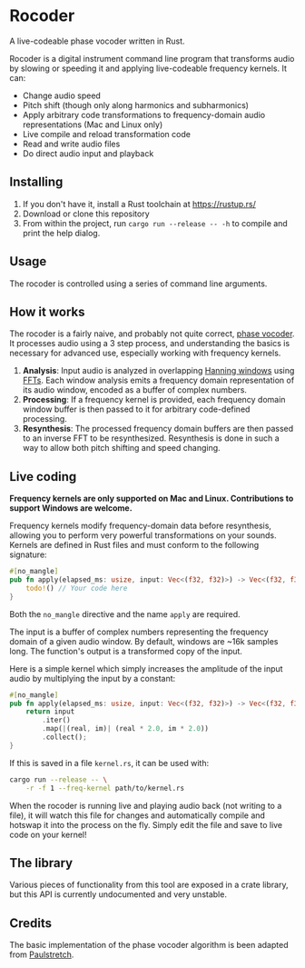 # Rocoder

A live-codeable phase vocoder written in Rust.

Rocoder is a digital instrument command line program that transforms audio by slowing or speeding it and applying live-codeable frequency kernels. It can:

- Change audio speed
- Pitch shift (though only along harmonics and subharmonics)
- Apply arbitrary code transformations to frequency-domain audio representations (Mac and Linux only)
- Live compile and reload transformation code
- Read and write audio files
- Do direct audio input and playback

## Installing

1. If you don't have it, install a Rust toolchain at https://rustup.rs/
2. Download or clone this repository
3. From within the project, run `cargo run --release -- -h` to compile and print the help dialog.

## Usage

The rocoder is controlled using a series of command line arguments.

## How it works

The rocoder is a fairly naive, and probably not quite correct, [phase vocoder](https://en.wikipedia.org/wiki/Phase_vocoder). It processes audio using a 3 step process, and understanding the basics is necessary for advanced use, especially working with frequency kernels.

1. **Analysis**: Input audio is analyzed in overlapping [Hanning windows](https://en.wikipedia.org/wiki/Hann_function) using [FFTs](https://en.wikipedia.org/wiki/Fast_Fourier_transform). Each window analysis emits a frequency domain representation of its audio window, encoded as a buffer of complex numbers.
2. **Processing**: If a frequency kernel is provided, each frequency domain window buffer is then passed to it for arbitrary code-defined processing.
3. **Resynthesis**: The processed frequency domain buffers are then passed to an inverse FFT to be resynthesized. Resynthesis is done in such a way to allow both pitch shifting and speed changing.

## Live coding

**Frequency kernels are only supported on Mac and Linux. Contributions to support Windows are welcome.**

Frequency kernels modify frequency-domain data before resynthesis, allowing you to perform very powerful transformations on your sounds. Kernels are defined in Rust files and must conform to the following signature:

```rs
#[no_mangle]
pub fn apply(elapsed_ms: usize, input: Vec<(f32, f32)>) -> Vec<(f32, f32)> {
    todo!() // Your code here
}
```

Both the `no_mangle` directive and the name `apply` are required.

The input is a buffer of complex numbers representing the frequency domain of a given audio window. By default, windows are ~16k samples long. The function's output is a transformed copy of the input.

Here is a simple kernel which simply increases the amplitude of the input audio by multiplying the input by a constant:

```rs
#[no_mangle]
pub fn apply(elapsed_ms: usize, input: Vec<(f32, f32)>) -> Vec<(f32, f32)> {
    return input
        .iter()
        .map(|(real, im)| (real * 2.0, im * 2.0))
        .collect();
}
```

If this is saved in a file `kernel.rs`, it can be used with:

```sh
cargo run --release -- \
    -r -f 1 --freq-kernel path/to/kernel.rs
```

When the rocoder is running live and playing audio back (not writing to a file), it will watch this file for changes and automatically compile and hotswap it into the process on the fly. Simply edit the file and save to live code on your kernel!

## The library

Various pieces of functionality from this tool are exposed in a crate library, but this API is currently undocumented and very unstable.

## Credits

The basic implementation of the phase vocoder algorithm is been adapted from [Paulstretch](https://github.com/paulnasca/paulstretch_python).
